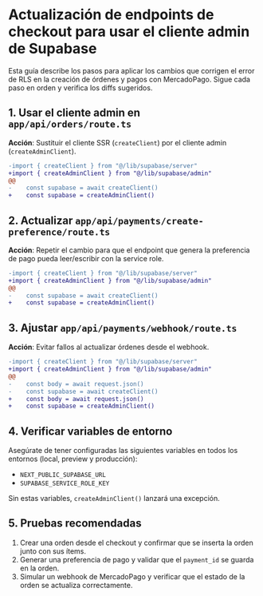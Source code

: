 # Actualización de endpoints de checkout para usar el cliente admin de Supabase

Esta guía describe los pasos para aplicar los cambios que corrigen el error de RLS en la creación de órdenes y pagos con MercadoPago. Sigue cada paso en orden y verifica los diffs sugeridos.

## 1. Usar el cliente admin en `app/api/orders/route.ts`

**Acción**: Sustituir el cliente SSR (`createClient`) por el cliente admin (`createAdminClient`).

```diff
-import { createClient } from "@/lib/supabase/server"
+import { createAdminClient } from "@/lib/supabase/admin"
@@
-    const supabase = await createClient()
+    const supabase = createAdminClient()
```

## 2. Actualizar `app/api/payments/create-preference/route.ts`

**Acción**: Repetir el cambio para que el endpoint que genera la preferencia de pago pueda leer/escribir con la service role.

```diff
-import { createClient } from "@/lib/supabase/server"
+import { createAdminClient } from "@/lib/supabase/admin"
@@
-    const supabase = await createClient()
+    const supabase = createAdminClient()
```

## 3. Ajustar `app/api/payments/webhook/route.ts`

**Acción**: Evitar fallos al actualizar órdenes desde el webhook.

```diff
-import { createClient } from "@/lib/supabase/server"
+import { createAdminClient } from "@/lib/supabase/admin"
@@
-    const body = await request.json()
-    const supabase = await createClient()
+    const body = await request.json()
+    const supabase = createAdminClient()
```

## 4. Verificar variables de entorno

Asegúrate de tener configuradas las siguientes variables en todos los entornos (local, preview y producción):

- `NEXT_PUBLIC_SUPABASE_URL`
- `SUPABASE_SERVICE_ROLE_KEY`

Sin estas variables, `createAdminClient()` lanzará una excepción.

## 5. Pruebas recomendadas

1. Crear una orden desde el checkout y confirmar que se inserta la orden junto con sus ítems.
2. Generar una preferencia de pago y validar que el `payment_id` se guarda en la orden.
3. Simular un webhook de MercadoPago y verificar que el estado de la orden se actualiza correctamente.
